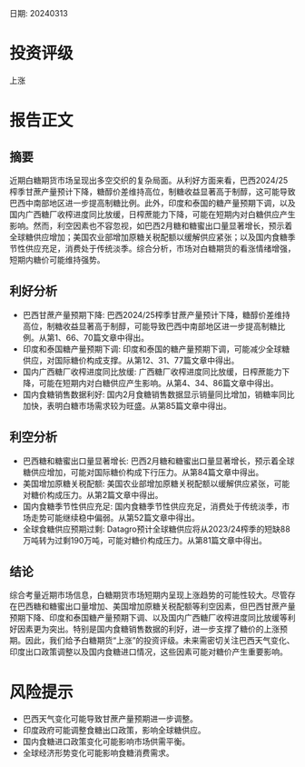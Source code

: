 
日期: 20240313

# 投资评级

上涨

# 报告正文

## 摘要

近期白糖期货市场呈现出多空交织的复杂局面。从利好方面来看，巴西2024/25榨季甘蔗产量预计下降，糖醇价差维持高位，制糖收益显著高于制醇，这可能导致巴西中南部地区进一步提高制糖比例。此外，印度和泰国的糖产量预期下调，以及国内广西糖厂收榨进度同比放缓，日榨蔗能力下降，可能在短期内对白糖供应产生影响。然而，利空因素也不容忽视，如巴西2月糖和糖蜜出口量显著增长，预示着全球糖供应增加；美国农业部增加原糖关税配额以缓解供应紧张；以及国内食糖季节性供应充足，消费处于传统淡季。综合分析，市场对白糖期货的看涨情绪增强，短期内糖价可能维持强势。

## 利好分析

* 巴西甘蔗产量预期下降: 巴西2024/25榨季甘蔗产量预计下降，糖醇价差维持高位，制糖收益显著高于制醇，可能导致巴西中南部地区进一步提高制糖比例。从第1、66、70篇文章中得出。
* 印度和泰国糖产量预期下调: 印度和泰国的糖产量预期下调，可能减少全球糖供应，对国际糖价构成支撑。从第12、31、77篇文章中得出。
* 国内广西糖厂收榨进度同比放缓: 广西糖厂收榨进度同比放缓，日榨蔗能力下降，可能在短期内对白糖供应产生影响。从第4、34、86篇文章中得出。
* 国内食糖销售数据利好: 国内2月食糖销售数据显示销量同比增加，销糖率同比加快，表明白糖市场需求较为旺盛。从第85篇文章中得出。

## 利空分析

* 巴西糖和糖蜜出口量显著增长: 巴西2月糖和糖蜜出口量显著增长，预示着全球糖供应增加，可能对国际糖价构成下行压力。从第84篇文章中得出。
* 美国增加原糖关税配额: 美国农业部增加原糖关税配额以缓解供应紧张，可能对糖价构成压力。从第2篇文章中得出。
* 国内食糖季节性供应充足: 国内食糖季节性供应充足，消费处于传统淡季，市场走势可能继续稳中偏弱。从第52篇文章中得出。
* 全球食糖供应预期过剩: Datagro预计全球糖供应将从2023/24榨季的短缺88万吨转为过剩190万吨，可能对糖价构成压力。从第81篇文章中得出。

## 结论

综合考量近期市场信息，白糖期货市场短期内呈现上涨趋势的可能性较大。尽管存在巴西糖和糖蜜出口量增加、美国增加原糖关税配额等利空因素，但巴西甘蔗产量预期下降、印度和泰国糖产量预期下调、以及国内广西糖厂收榨进度同比放缓等利好因素更为突出。特别是国内食糖销售数据的利好，进一步支撑了糖价的上涨预期。因此，我们给予白糖期货“上涨”的投资评级。未来需密切关注巴西天气变化、印度出口政策调整以及国内食糖进口情况，这些因素可能对糖价产生重要影响。

# 风险提示

* 巴西天气变化可能导致甘蔗产量预期进一步调整。
* 印度政府可能调整食糖出口政策，影响全球糖供应。
* 国内食糖进口政策变化可能影响市场供需平衡。
* 全球经济形势变化可能影响食糖消费需求。
